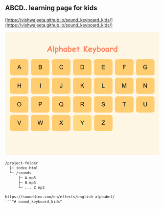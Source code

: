 ## ABCD.. learning page for kids

[https://vishwajeeta.github.io/sound_keyboard_kids/](https://vishwajeeta.github.io/sound_keyboard_kids/)

![alphabet_kid](alphabet_kids.png)
```
/project-folder
  ├─ index.html
  └─ /sounds
      ├─ A.mp3
      ├─ B.mp3
      └─ ... Z.mp3
```


```
https://sounddino.com/en/effects/english-alphabet/
```"# sound_keyboard_kids" 
